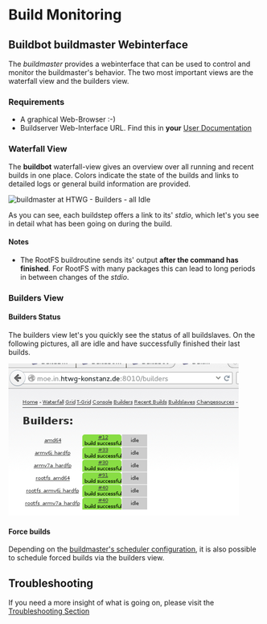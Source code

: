 # Build Monitoring


## Buildbot buildmaster Webinterface
The *buildmaster* provides a webinterface that can be used to control and
monitor the buildmaster's behavior. The two most important views are the
waterfall view and the builders view.

### Requirements
* A graphical Web-Browser :-)
* Buildserver Web-Interface URL. Find this in **your** [User
  Documentation](../../setup/user-documentation.md)

### Waterfall View
The **buildbot** waterfall-view gives an overview over all running and recent
builds in one place. Colors indicate the state of the builds and links to
detailed logs or general build information are provided.

![buildmaster at HTWG - Builders - all
Idle](usage/common/img/buildmaster_waterfall_rootfs-builds.png)

As you can see, each buildstep offers a link to its' *stdio*, which let's you
see in detail what has been going on during the build.

#### Notes
* The RootFS buildroutine sends its' output **after the command has finished**.
  For RootFS with many packages this can lead to long periods in between changes
  of the *stdio*.


### Builders View

#### Builders Status
The builders view let's you quickly see the status of all buildslaves.
On the following pictures, all are idle and have successfully finished their
last builds.

![buildmaster at HTWG - Builders - all Idle](usage/common/img/buildmaster_builders_view.png)

#### Force builds
Depending on the [buildmaster's scheduler
configuration](../../setup/common/buildmaster.md#Scheduler), it is also possible
to schedule forced builds via the builders view.

## Troubleshooting
If you need a more insight of what is going on, please visit the
[Troubleshooting Section](../../troubleshooting/troubleshooting.md)
